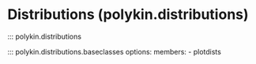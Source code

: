 # Distributions (polykin.distributions)

::: polykin.distributions

::: polykin.distributions.baseclasses
    options:
        members:
            - plotdists
